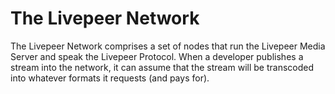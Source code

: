 # The Livepeer Network

The Livepeer Network comprises a set of nodes that run the Livepeer Media Server
and speak the Livepeer Protocol. When a developer publishes a stream into the
network, it can assume that the stream will be transcoded into whatever formats
it requests (and pays for).
